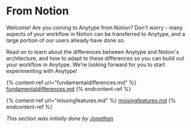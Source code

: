 # From Notion

Welcome! Are you coming to Anytype from Notion? Don't worry - many aspects of your workflow in Notion can be transferred to Anytype, and a large portion of our users already have done so.

Read on to learn about the differences between Anytype and Notion's architecture, and how to adapt to these differences so you can build out your workflow in Anytype. We're looking forward for you to start experimenting with Anytype!

{% content-ref url="fundamentaldifferences.md" %}
[fundamentaldifferences.md](fundamentaldifferences.md)
{% endcontent-ref %}

{% content-ref url="missingfeatures.md" %}
[missingfeatures.md](missingfeatures.md)
{% endcontent-ref %}

_This section was initially done by _[_Jonathan_](https://github.com/jonathan2384)__
